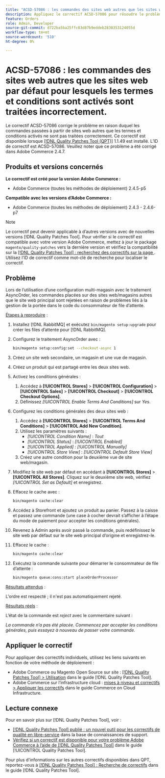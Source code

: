 ```yaml
---
title: "ACSD-57086 : les commandes des sites web autres que les sites web par défaut pour lesquels les termes et conditions sont activés sont traitées incorrectement"
description: Appliquez le correctif ACSD-57086 pour résoudre le problème Adobe Commerce en raison duquel les commandes passées à partir de sites web non par défaut avec des termes et conditions activés ne sont pas traitées correctement.
feature: Orders
role: Admin, Developer
source-git-commit: d722ba5ba25ffc03d87b9eddeb2830353124055d
workflow-type: tm+mt
source-wordcount: '510'
ht-degree: 0%

---
```


# ACSD-57086 : les commandes des sites web autres que les sites web par défaut pour lesquels les termes et conditions sont activés sont traitées incorrectement.

Le correctif ACSD-57086 corrige le problème en raison duquel les commandes passées à partir de sites web autres que les termes et conditions activés ne sont pas traitées correctement. Ce correctif est disponible lorsque [[!DNL Quality Patches Tool (QPT)]](https://experienceleague.adobe.com/en/docs/commerce-knowledge-base/kb/announcements/commerce-announcements/magento-quality-patches-released-new-tool-to-self-serve-quality-patches) 1.1.49 est installé. L’ID de correctif est ACSD-57086. Veuillez noter que ce problème a été corrigé dans Adobe Commerce 2.4.7.

## Produits et versions concernés

**Le correctif est créé pour la version Adobe Commerce :**

* Adobe Commerce (toutes les méthodes de déploiement) 2.4.5-p5

**Compatible avec les versions d’Adobe Commerce :**

* Adobe Commerce (toutes les méthodes de déploiement) 2.4.3 - 2.4.6-p7

>[!NOTE]
>
>Le correctif peut devenir applicable à d’autres versions avec de nouvelles versions [!DNL Quality Patches Tool]. Pour vérifier si le correctif est compatible avec votre version Adobe Commerce, mettez à jour le package `magento/quality-patches` vers la dernière version et vérifiez la compatibilité sur la [[!DNL Quality Patches Tool] : recherchez des correctifs sur la page ](https://experienceleague.adobe.com/tools/commerce-quality-patches/index.html). Utilisez l’ID de correctif comme mot-clé de recherche pour localiser le correctif.

## Problème

Lors de l’utilisation d’une configuration multi-magasin avec le traitement AsyncOrder, les commandes placées sur des sites web/magasins autres que le site web principal sont rejetées en raison de problèmes liés à la gestion de la portée dans le code du consommateur de file d’attente.

<u>Étapes à reproduire</u> :

1. Installez [!DNL RabbitMQ] et exécutez `bin/magento setup:upgrade` pour créer les files d’attente pour [!DNL RabbitMQ].
1. Configurez le traitement AsyncOrder avec :

   ```bash
   bin/magento setup:config:set --checkout-async 1
   ```

1. Créez un site web secondaire, un magasin et une vue de magasin.
1. Créez un produit qui est partagé entre les deux sites web.
1. Activez les conditions générales :
   1. Accédez à **[!UICONTROL Stores]** > **[!UICONTROL Configuration]** > **[!UICONTROL Sales]** > **[!UICONTROL Checkout]** > **[!UICONTROL Checkout Options]**.
   1. Définissez *[!UICONTROL Enable Terms And Conditions]* sur *Yes*.
1. Configurez les conditions générales des deux sites web :
   1. Accédez à **[!UICONTROL Stores]** > **[!UICONTROL Terms And Conditions]** > **[!UICONTROL Add New Condition]**.
   1. Utilisez les paramètres suivants :
      * *[!UICONTROL Condition Name]* : *Tout*
      * *[!UICONTROL Status]* : *[!UICONTROL Enabled]*
      * *[!UICONTROL Applied]* : *[!UICONTROL Manually]*
      * *[!UICONTROL Store View]* : *[!UICONTROL Default Store View]*
   1. Créez une autre condition pour la deuxième vue de site web/magasin.
1. Modifiez le site web par défaut en accédant à **[!UICONTROL Stores]** > **[!UICONTROL All Stores]**. Cliquez sur le deuxième site web, vérifiez *[!UICONTROL Set as Default]* et enregistrez.
1. Effacez le cache avec :

   ```bash
   bin/magento cache:clear
   ```

1. Accédez à Storefront et ajoutez un produit au panier. Passez à la caisse et passez une commande (une case à cocher devrait s’afficher à l’étape du mode de paiement pour accepter les conditions générales).
1. Revenez à Admin après avoir passé la commande, puis redéfinissez le site web par défaut sur le site web principal d’origine et enregistrez-le.
1. Effacez le cache :

   ```bash
   bin/magento cache:clear
   ```

1. Exécutez la commande suivante pour démarrer le consommateur de file d’attente :

   ```bash
   bin/magento queue:cons:start placeOrderProcessor
   ```

<u>Résultats attendus</u> :

L&#39;ordre est respecté ; il n&#39;est pas automatiquement rejeté.

<u>Résultats réels</u> :

L’état de la commande est *reject* avec le commentaire suivant :

*La commande n’a pas été placée. Commencez par accepter les conditions générales, puis essayez à nouveau de passer votre commande.*

## Appliquer le correctif

Pour appliquer des correctifs individuels, utilisez les liens suivants en fonction de votre méthode de déploiement :

* Adobe Commerce ou Magento Open Source sur site : [[!DNL Quality Patches Tool] > Utilisation](https://experienceleague.adobe.com/docs/commerce-operations/tools/quality-patches-tool/usage.html) dans le guide [!DNL Quality Patches Tool].
* Adobe Commerce sur l’infrastructure cloud : [mises à niveau et correctifs > Appliquer les correctifs](https://experienceleague.adobe.com/docs/commerce-cloud-service/user-guide/develop/upgrade/apply-patches.html) dans le guide Commerce on Cloud Infrastructure.

## Lecture connexe

Pour en savoir plus sur [!DNL Quality Patches Tool], voir :

* [[!DNL Quality Patches Tool] publié : un nouvel outil pour les correctifs de qualité en libre-service](https://experienceleague.adobe.com/en/docs/commerce-knowledge-base/kb/announcements/commerce-announcements/magento-quality-patches-released-new-tool-to-self-serve-quality-patches) dans la base de connaissances de support.
* [Vérifiez si un correctif est disponible pour votre problème Adobe Commerce à l’aide de  [!DNL Quality Patches Tool]](/help/tools/quality-patches-tool/patches-available-in-qpt/check-patch-for-magento-issue-with-magento-quality-patches.md) dans le guide [!UICONTROL Quality Patches Tool].


Pour plus d&#39;informations sur les autres correctifs disponibles dans QPT, reportez-vous à [[!DNL Quality Patches Tool] : Recherche de correctifs](https://experienceleague.adobe.com/tools/commerce-quality-patches/index.html) dans le guide [!DNL Quality Patches Tool].
